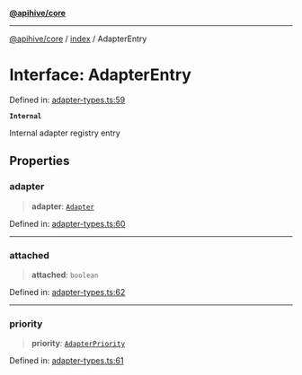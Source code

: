 [**@apihive/core**](../../README.md)

***

[@apihive/core](../../modules.md) / [index](../README.md) / AdapterEntry

# Interface: AdapterEntry

Defined in: [adapter-types.ts:59](https://github.com/cleverplatypus/apihive-core/blob/917ef8bbf07171bc9393193650ebef9dbc655327/src/adapter-types.ts#L59)

**`Internal`**

Internal adapter registry entry

## Properties

### adapter

> **adapter**: [`Adapter`](Adapter.md)

Defined in: [adapter-types.ts:60](https://github.com/cleverplatypus/apihive-core/blob/917ef8bbf07171bc9393193650ebef9dbc655327/src/adapter-types.ts#L60)

***

### attached

> **attached**: `boolean`

Defined in: [adapter-types.ts:62](https://github.com/cleverplatypus/apihive-core/blob/917ef8bbf07171bc9393193650ebef9dbc655327/src/adapter-types.ts#L62)

***

### priority

> **priority**: [`AdapterPriority`](AdapterPriority.md)

Defined in: [adapter-types.ts:61](https://github.com/cleverplatypus/apihive-core/blob/917ef8bbf07171bc9393193650ebef9dbc655327/src/adapter-types.ts#L61)
